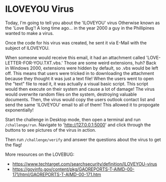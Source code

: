 # ILOVEYOU Virus

Today, I'm going to tell you about the 'ILOVEYOU' virus
Otherwise known as the 'Love Bug'!
A long time ago... in the year 2000 a guy in the Phillipines wanted to make a virus.

Once the code for his virus was created, he sent it via E-Mail with the subject of ILOVEYOU.

When someone would receive this email, it had an attachment called 'LOVE-LETTER-FOR-YOU.TXT.vbs.' Those are some weird extensions, huh?
Back in Windows 2000, extensions were hidden by default, so .vbs would be left off.
This means that users were tricked in to downloading the attachment because they thought it was just a text file!
When the users went to open the \"text\" file to read it, it was actually a visual basic script.
This script would then execute on their system and cause a lot of damage!
The virus would overwrite random files on the system, destroying valuable documents.
Then, the virus would copy the users outlook contact list and send the same 'ILOVEYOU' email to all of them! This allowed it to propogate exponentially!

Start the challenge in Desktop mode, then open a terminal and run `/challenge/run`. Navigate to 'http://127.0.0.1:5000' and click through the buttons to see pictures of the virus in action.

Then run `/challenge/verify` and answer the questions about the virus to get the flag!

More resources on the LOVEBUG:
- https://www.techtarget.com/searchsecurity/definition/ILOVEYOU-virus
- https://govinfo.gov/content/pkg/GAOREPORTS-T-AIMD-00-171/html/GAOREPORTS-T-AIMD-00-171.htm
